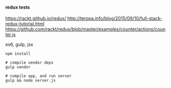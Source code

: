 #### redux tests

https://rackt.github.io/redux/
http://teropa.info/blog/2015/09/10/full-stack-redux-tutorial.html
https://github.com/rackt/redux/blob/master/examples/counter/actions/counter.js

es6, gulp, jsx

```
npm install

# compile vendor deps
gulp vendor

# compile app, and run server
gulp && node server.js 


```

